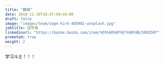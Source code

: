 ```yaml
---
title: "魏琛"
date: 2018-11-19T10:47:58+10:00
draft: false
image: "images/team/sage-kirk-485982-unsplash.jpg"
jobtitle: 指导者
linkedinurl: "https://baike.baidu.com/item/%E9%AD%8F%E7%90%9B/5002507"
promoted: true
weight: 2
---
```


学习斗士！！！
